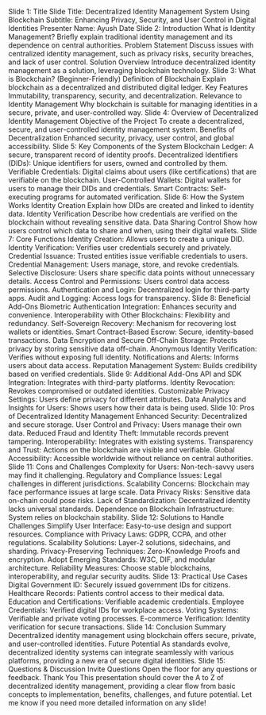 Slide 1: Title Slide
Title: Decentralized Identity Management System Using Blockchain
Subtitle: Enhancing Privacy, Security, and User Control in Digital Identities
Presenter Name: Ayush
Date
Slide 2: Introduction
What is Identity Management?
Briefly explain traditional identity management and its dependence on central authorities.
Problem Statement
Discuss issues with centralized identity management, such as privacy risks, security breaches, and lack of user control.
Solution Overview
Introduce decentralized identity management as a solution, leveraging blockchain technology.
Slide 3: What is Blockchain? (Beginner-Friendly)
Definition of Blockchain
Explain blockchain as a decentralized and distributed digital ledger.
Key Features
Immutability, transparency, security, and decentralization.
Relevance to Identity Management
Why blockchain is suitable for managing identities in a secure, private, and user-controlled way.
Slide 4: Overview of Decentralized Identity Management
Objective of the Project
To create a decentralized, secure, and user-controlled identity management system.
Benefits of Decentralization
Enhanced security, privacy, user control, and global accessibility.
Slide 5: Key Components of the System
Blockchain Ledger: A secure, transparent record of identity proofs.
Decentralized Identifiers (DIDs): Unique identifiers for users, owned and controlled by them.
Verifiable Credentials: Digital claims about users (like certifications) that are verifiable on the blockchain.
User-Controlled Wallets: Digital wallets for users to manage their DIDs and credentials.
Smart Contracts: Self-executing programs for automated verification.
Slide 6: How the System Works
Identity Creation
Explain how DIDs are created and linked to identity data.
Identity Verification
Describe how credentials are verified on the blockchain without revealing sensitive data.
Data Sharing Control
Show how users control which data to share and when, using their digital wallets.
Slide 7: Core Functions
Identity Creation: Allows users to create a unique DID.
Identity Verification: Verifies user credentials securely and privately.
Credential Issuance: Trusted entities issue verifiable credentials to users.
Credential Management: Users manage, store, and revoke credentials.
Selective Disclosure: Users share specific data points without unnecessary details.
Access Control and Permissions: Users control data access permissions.
Authentication and Login: Decentralized login for third-party apps.
Audit and Logging: Access logs for transparency.
Slide 8: Beneficial Add-Ons
Biometric Authentication Integration: Enhances security and convenience.
Interoperability with Other Blockchains: Flexibility and redundancy.
Self-Sovereign Recovery: Mechanism for recovering lost wallets or identities.
Smart Contract-Based Escrow: Secure, identity-based transactions.
Data Encryption and Secure Off-Chain Storage: Protects privacy by storing sensitive data off-chain.
Anonymous Identity Verification: Verifies without exposing full identity.
Notifications and Alerts: Informs users about data access.
Reputation Management System: Builds credibility based on verified credentials.
Slide 9: Additional Add-Ons
API and SDK Integration: Integrates with third-party platforms.
Identity Revocation: Revokes compromised or outdated identities.
Customizable Privacy Settings: Users define privacy for different attributes.
Data Analytics and Insights for Users: Shows users how their data is being used.
Slide 10: Pros of Decentralized Identity Management
Enhanced Security: Decentralized and secure storage.
User Control and Privacy: Users manage their own data.
Reduced Fraud and Identity Theft: Immutable records prevent tampering.
Interoperability: Integrates with existing systems.
Transparency and Trust: Actions on the blockchain are visible and verifiable.
Global Accessibility: Accessible worldwide without reliance on central authorities.
Slide 11: Cons and Challenges
Complexity for Users: Non-tech-savvy users may find it challenging.
Regulatory and Compliance Issues: Legal challenges in different jurisdictions.
Scalability Concerns: Blockchain may face performance issues at large scale.
Data Privacy Risks: Sensitive data on-chain could pose risks.
Lack of Standardization: Decentralized identity lacks universal standards.
Dependence on Blockchain Infrastructure: System relies on blockchain stability.
Slide 12: Solutions to Handle Challenges
Simplify User Interface: Easy-to-use design and support resources.
Compliance with Privacy Laws: GDPR, CCPA, and other regulations.
Scalability Solutions: Layer-2 solutions, sidechains, and sharding.
Privacy-Preserving Techniques: Zero-Knowledge Proofs and encryption.
Adopt Emerging Standards: W3C, DIF, and modular architecture.
Reliability Measures: Choose stable blockchains, interoperability, and regular security audits.
Slide 13: Practical Use Cases
Digital Government ID: Securely issued government IDs for citizens.
Healthcare Records: Patients control access to their medical data.
Education and Certifications: Verifiable academic credentials.
Employee Credentials: Verified digital IDs for workplace access.
Voting Systems: Verifiable and private voting processes.
E-commerce Verification: Identity verification for secure transactions.
Slide 14: Conclusion
Summary
Decentralized identity management using blockchain offers secure, private, and user-controlled identities.
Future Potential
As standards evolve, decentralized identity systems can integrate seamlessly with various platforms, providing a new era of secure digital identities.
Slide 15: Questions & Discussion
Invite Questions
Open the floor for any questions or feedback.
Thank You
This presentation should cover the A to Z of decentralized identity management, providing a clear flow from basic concepts to implementation, benefits, challenges, and future potential. Let me know if you need more detailed information on any slide!